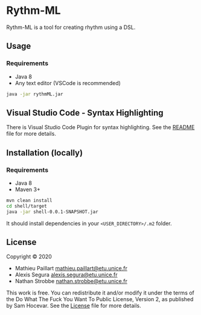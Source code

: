 # Rythm-ML

Rythm-ML is a tool for creating rhythm using a DSL.

## Usage

### Requirements

- Java 8
- Any text editor (VSCode is recommended)

```bash
java -jar rythmML.jar
```

## Visual Studio Code - Syntax Highlighting

There is Visual Studio Code Plugin for syntax highlighting. See the [README](syntax-highlighting/README.md) 
file for more details.

## Installation (locally)

### Requirements

- Java 8
- Maven 3+

```bash
mvn clean install
cd shell/target
java -jar shell-0.0.1-SNAPSHOT.jar
```
It should install dependencies in your `<USER_DIRECTORY>/.m2` folder.

## License
Copyright © 2020

- Mathieu Paillart <mathieu.paillart@etu.unice.fr>
- Alexis Segura <alexis.segura@etu.unice.fr>
- Nathan Strobbe <nathan.strobbe@etu.unice.fr>

This work is free. You can redistribute it and/or modify it under the
terms of the Do What The Fuck You Want To Public License, Version 2,
as published by Sam Hocevar. See the [License](LICENSE) file for more details.